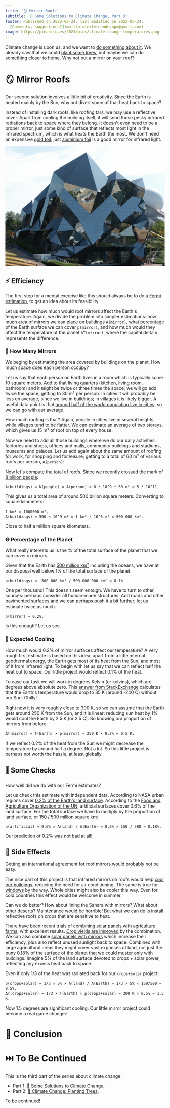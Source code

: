 ```yaml
---
title: '🪞 Mirror Roofs'
subtitle: '🥵 Some Solutions to Climate Change, Part 3'
footer: Published on 2023-06-24, last modified on 2023-06-24.
  [Comments, suggestions?](mailto:alexfernandeznpm@gmail.com)
image: https://pinchito.es/2023/pics/climate-change-temperatures.png
---
```


Climate change is upon us,
and we want to [do something about it](/2023/climate-change-solutions).
We already saw that we could
[plant some trees](/2023/climate-change-trees),
but maybe we can do something closer to home.
Why not put a mirror on your roof?

# 🪞 Mirror Roofs

Our second solution involves a little bit of creativity.
Since the Earth is heated mainly by the Sun,
why not divert some of that heat back to space?

Instead of installing dark roofs,
like roofing tars,
we may use a reflective cover.
Apart from cooling the building itself,
it will send those pesky infrared radiations back to space where they belong.
It doesn't even need to be a proper mirror,
just some kind of surface that reflects most light in the infrared spectrum,
which is what heats the Earth the most.
We don't need an expensive [gold foil](https://webb.nasa.gov/content/observatory/ote/mirrors/index.html);
just [aluminium foil](https://osb.westfraser.com/wp-content/uploads/2017/05/The-Physics-of-Foil.pdf)
is a good mirror for infrared light.

![Our cities are about to get shiny, baby. [Source: PxHere.](https://pxhere.com/en/photo/917349).](pics/climate-change-mirrors.jpg "A building made with lots of shiny mirror surfaces on the outside.")

## ⚡ Efficiency

The first step for a mental exercise like this should always be to do a
[Fermi estimation](/2023/climate-change-solutions#fermi-estimation),
to get an idea about its feasibility.

Let us estimate how much would roof mirrors affect the Earth's temperature.
Again, we divide the problem into simpler estimations:
how much area of mirrors we can place on buildings `A(mirror)`,
what percentage of the Earth surface we can cover `p(mirror)`,
and how much would they affect the temperature of the planet
`ΔT(mirror)`,
where the capital delta `Δ` represents the difference.

### 🧮 How Many Mirrors

We beging by estimating the area covered by buildings on the planet.
How much space does each person occupy?

Let us say that each person on Earth lives in a room which is typically some 10 square meters.
Add to that living quarters (kitchen, living room, bathroom)
and it might be twice or three times the space;
we will go add twice the space, getting to 30 m² per person.
In cities it will probably be less on average, since we live in buildings;
in villages it is likely bigger.
A useful data point is that
[around half of the world population live in cities](https://www.worldbank.org/en/topic/urbandevelopment/overview),
so we can go with our average.

How much roofing is that?
Again, people in cities live in several heights,
while villages tend to be flatter.
We can estimate an average of two storeys,
which gives us 15 m² of roof on top of every house.

Now we need to add all those buildings where we do our daily activities:
factories and shops, offices and malls,
community buildings and stadiums,
museums and palaces.
Let us add again about the same amount of roofing for work,
for shopping and for leisure;
getting to a total of 60 m² of various roofs per person, `A(person)`:

Now let's compute the total of roofs.
Since we recently crossed the mark of
[8 billion people](https://www.worldometers.info/world-population/):

    A(buildings) = N(people) × A(person) ≈ 8 * 10^9 * 60 m² ≈ 5 * 10^11.

This gives us a total area of around 500 billion square meters.
Converting to square kilometers:

    1 km² = 1000000 m²,
    A(buildings) ≈ 500 × 10^9 m² × 1 km² / 10^6 m² = 500 000 km².

Close to half a million square kilometers.

### 🌐 Percentage of the Planet

What really interests us is the % of the total surface of the planet
that we can cover in mirrors.

Given that the Earth has
[500 million km²](https://www.cia.gov/the-world-factbook/static/6c4d9b9a41b27707b6720720df7161d6/Physical_World.pdf)
including the oceans,
we have at our disposal well below 1% of the total surface of the planet.

    p(buildings) ≈  500 000 km² / 500 000 000 km² ≈ 0.1%.

One per thousand!
This doesn't seem enough.
We have to turn to other sources:
perhaps consider all human-made structures.
Add roads and other pavimented surfaces and we can perhaps push it a bit further;
let us estimate twice as much.

    p(mirror) ≈ 0.2%.

Is this enough?
Let us see.

### 🥶 Expected Cooling

How much would 0.2% of mirror surfaces affect our temperature?
A very rough first estimate is based on this idea:
apart from a little internal geothermal energy,
the Earth gets most of its heat from the Sun,
and most of it from infrared light.
To begin with let us say that we can reflect half the heat out to space.
Our little project would reflect 0.1% of the heat.

To ease our task we will work in degrees Kelvin (or kelvins),
which are degrees above absolute zero.
This [answer from StackExchange](https://earthscience.stackexchange.com/questions/9210/what-is-the-current-equilibrium-surface-temperature-of-earth-i-e-without-the-s)
calculates that the Earth's temperature would drop to 35 K (around -240 C) without our Sun.
Chilly!

Right now it is very roughly close to 300 K,
so we can assume that the Earth gets around 250 K from the Sun,
and it is linear:
reducing sun heat by 1% would cool the Earth by 2.5 K (or 2.5 C).
So knowing our proportion of mirrors from before:

    ΔT(mirror) = T(Earth) × p(mirror) ≈ 250 K × 0.2% = 0.5 K.

If we reflect 0.2% of the heat from the Sun we might decrease the temperature by around half a degree.
Not a lot.
So this little project is perhaps not worth the hassle,
at least globally.

## 🎚️  Some Checks

How well did we do with our Fermi estimates?

Let us check this estimate with independent data.
According to NASA urban regions cover
[0.2% of the Earth's land surface](https://www.nasa.gov/vision/earth/environment/urban_effects.html).
According to the
[Food and Agriculture Organization of the UN](https://www.fao.org/uploads/media/glc-share-doc.pdf),
artificial surfaces cover 0.6% of the land surface.
For the total surface we have to multiply by the proportion of land surface,
or 150 / 500 million square km:

    p(artificial) ≈ 0.6% × A(land) / A(Earth) ≈ 0.6% × 150 / 500 ≈ 0.18%.

Our prediction of 0.2% was not bad at all!

## 💊 Side Effects

Getting an international agreement for roof mirrors would probably not be easy.

The nice part of this project is that infrared mirrors on roofs
would help [cool our buildings](https://www.architecturaldigest.com/story/mirror-on-roof-renovation),
reducing the need for air conditioning.
The same is true for [windows](https://www.sciencedaily.com/releases/2016/08/160825152054.htm)
by the way.
Whole cities might also be cooler this way.
Even for cold countries this effect would be welcome in summer.

Can we do better?
How about lining the Sahara with mirrors?
What about other deserts?
Maintenance would be horrible!
But what we can do is install reflective roofs on crops that are sensitive to heat.

There have been recent trials of combining
[solar panels with agriculture farms](https://www.fastcompany.com/90861486/agrivoltaics-crops-under-solar-panels-good-for-panels),
with excellent results.
[Crop yields are improved](https://www.wired.com/story/growing-crops-under-solar-panels-now-theres-a-bright-idea/)
by the combination.
We can also combine
[solar panels with mirrors](https://theconversation.com/can-mirrors-boost-solar-panel-output-and-help-overcome-trumps-tariffs-90663)
which increase their efficiency,
plus also reflect unused sunlight back to space.
Combined with large agricultural areas they might cover vast expanses of land,
not just the puny 0.18% of the surface of the planet that we could muster only with buildings.
Imagine 5% of the land surface devoted to crops + solar power,
reflecting any excess heat back to space.

Even if only 1/3 of the heat was radiated back for our `crops+solar` project:

```
p(crops+solar) = 1/3 × 5% × A(land) / A(Earth) ≈ 1/3 × 5% × 150/500 ≈ 0.5%,
ΔT(crops+solar) = 1/3 × T(Earth) × p(crops+solar) ≈ 300 K × 0.5% = 1.5 K.
```

Now 1.5 degrees are significant cooling.
Our little mirror project could become a real game changer!

# 🤔 Conclusion

# ⏭️ To Be Continued

This is the third part of the series about climate change:

* Part 1: [🥵 Some Solutions to Climate Change](/2023/climate-change-solutions),
* Part 2: [🌲 Climate Change: Planting Trees](/2023/climate-change-trees).

To be continued!


